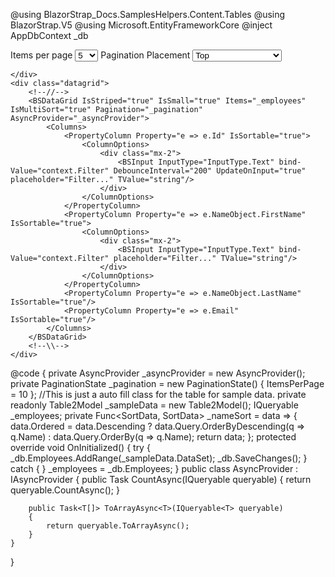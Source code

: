 ﻿<!--\\-->
@using BlazorStrap_Docs.SamplesHelpers.Content.Tables
@using BlazorStrap.V5
@using Microsoft.EntityFrameworkCore
@inject AppDbContext _db

<div class="container mt-3">
    <div class="input-group">
        <span class="input-group-text">Items per page</span>
        <select class="form-select" aria-label="Items Per Page" @bind="@_pagination.ItemsPerPage">
            <option>5</option>
            <option>10</option>
            <option>20</option>
            <option>50</option>
        </select>
        <span class="input-group-text">Pagination Placement</span>
        <select class="form-select" aria-label="Pagination Placement" @bind="_pagination.Placement">
            <option value="@Placement.Top">Top</option>
            <option value="@Placement.TopStart">TopStart</option>
            <option value="@Placement.TopEnd">TopEnd</option>
            <option value="@Placement.Left">Left - Not Supported</option>
            <option value="@Placement.Bottom">Bottom</option>
            <option value="@Placement.BottomStart">BottomStart</option>
            <option value="@Placement.BottomEnd">BottomEnd</option>
        </select>

    </div>
    <div class="datagrid">
        <!--//-->
        <BSDataGrid IsStriped="true" IsSmall="true" Items="_employees" IsMultiSort="true" Pagination="_pagination" AsyncProvider="_asyncProvider">
            <Columns>
                <PropertyColumn Property="e => e.Id" IsSortable="true">
                    <ColumnOptions>
                        <div class="mx-2">
                            <BSInput InputType="InputType.Text" bind-Value="context.Filter" DebounceInterval="200" UpdateOnInput="true" placeholder="Filter..." TValue="string"/>
                        </div>
                    </ColumnOptions>
                </PropertyColumn>
                <PropertyColumn Property="e => e.NameObject.FirstName" IsSortable="true">
                    <ColumnOptions>
                        <div class="mx-2">
                            <BSInput InputType="InputType.Text" bind-Value="context.Filter" placeholder="Filter..." TValue="string"/>
                        </div>
                    </ColumnOptions>
                </PropertyColumn>
                <PropertyColumn Property="e => e.NameObject.LastName" IsSortable="true"/>
                <PropertyColumn Property="e => e.Email" IsSortable="true"/>
            </Columns>
        </BSDataGrid>
        <!--\\-->
    </div>
</div>
<!--//-->

@code {
    private AsyncProvider _asyncProvider = new AsyncProvider();
    private PaginationState _pagination = new PaginationState() { ItemsPerPage = 10 };
    <!--\\-->
    //This is just a auto fill class for the table for sample data.
    private readonly Table2Model _sampleData = new Table2Model();
    IQueryable<Employee> _employees;
    <!--//-->
    private Func<SortData<Employee>, SortData<Employee>> _nameSort = data =>
    {
        data.Ordered = data.Descending ? data.Query.OrderByDescending(q => q.Name) : data.Query.OrderBy(q => q.Name);
        return data;
    };
    <!--\\-->
    protected override void OnInitialized()
    {
        try
        {
            _db.Employees.AddRange(_sampleData.DataSet);
            _db.SaveChanges();
        }
        catch
        {
        }
        _employees = _db.Employees;
    }
    <!--//-->
    public class AsyncProvider : IAsyncProvider
    {
        public Task<int> CountAsync<T>(IQueryable<T> queryable)
        {
            return queryable.CountAsync();
        }

        public Task<T[]> ToArrayAsync<T>(IQueryable<T> queryable)
        {
            return queryable.ToArrayAsync();
        }
    }
}